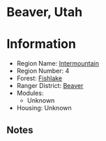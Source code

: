 
Beaver, Utah
============
  
# Information  
* Region Name: [Intermountain]()  
* Region Number: 4  
* Forest: [Fishlake](http://www.fs.usda.gov/fishlake)  
* Ranger District: [Beaver]()  
* Modules:  
  - Unknown  
* Housing: Unknown  
  
## Notes


